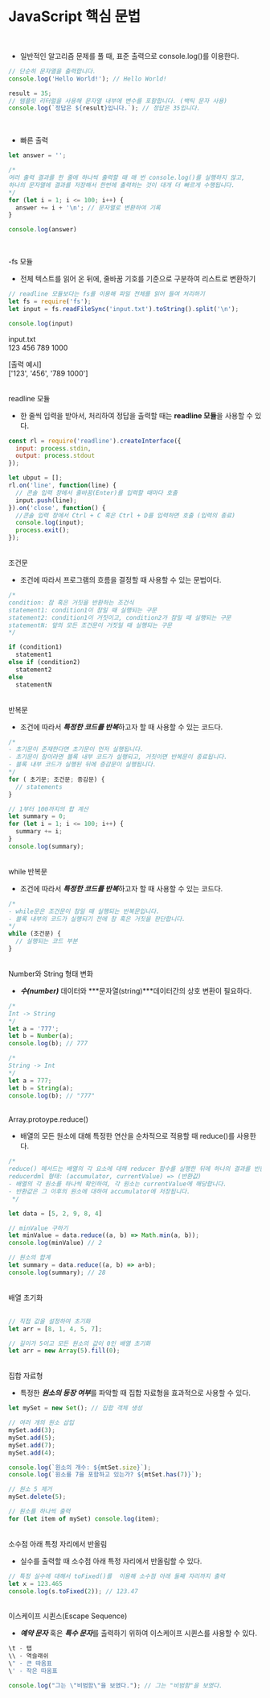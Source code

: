 # JavaScript 핵심 문법
<br/> 

* 일반적인 알고리즘 문제를 풀 때, 표준 출력으로 console.log()를 이용한다.

``` JavaScript
// 단순히 문자열을 출력합니다.
console.log('Hello World!'); // Hello World!

result = 35;
// 템플릿 리터럴을 사용해 문자열 내부에 변수를 포함합니다. (백틱 문자 사용)
console.log(`정답은 ${result}입니다.`); // 정답은 35입니다.
```
<br/> 

* 빠른 출력
``` JavaScript
let answer = '';

/*
여러 출력 결과를 한 줄에 하나씩 출력할 때 매 번 console.log()를 실행하지 않고,
하나의 문자열에 결과를 저장해서 한번에 출력하는 것이 대개 더 빠르게 수행됩니다.
*/
for (let i = 1; i <= 100; i++) {
  answer += i + '\n'; // 문자열로 변환하여 기록
} 

console.log(answer)
```
<br/>

-fs 모듈
* 전체 텍스트를 읽어 온 뒤에, 줄바꿈 기호를 기준으로 구분하여 리스트로 변환하기
``` JavaScript
// readline 모듈보다는 fs를 이용해 파일 전체를 읽어 들여 처리하기
let fs = require('fs');
let input = fs.readFileSync('input.txt').toString().split('\n');

console.log(input)
```
input.txt<br/>
123
456
789 1000

[출력 예시]<br/>
['123', '456', '789 1000']
<br/><br/>

readline 모듈
* 한 줄씩 입력을 받아서, 처리하여 정답을 출력할 때는 **readline 모듈**을 사용할 수 있다.
``` javascript
const rl = require('readline').createInterface({
  input: process.stdin,
  output: process.stdout
});

let ubput = [];
rl.on('line', function(line) {
  // 콘솔 입력 창에서 줄바꿈(Enter)를 입력할 때마다 호출
  input.push(line);
}).on('close', function() {
  //콘솔 입력 창에서 Ctrl + C 혹은 Ctrl + D를 입력하면 호출 (입력의 종료)
  console.log(input);
  process.exit();
});
```
<br/>
조건문

* 조건에 따라서 프로그램의 흐름을 결정할 때 사용할 수 있는 문법이다.
``` JavaScript
/*
condition: 참 혹은 거짓을 반환하는 조건식
statement1: condition1이 참일 때 실행되는 구문 
statement2: condition1이 거짓이고, condition2가 참일 때 실행되는 구문
statementN: 앞의 모든 조건문이 거짓일 때 실행되는 구문
*/

if (condition1)
  statement1
else if (condition2)
  statement2
else
  statementN
```
<br/>
반복문

* 조건에 따라서 ***특정한 코드를 반복***하고자 할 때 사용할 수 있는 코드다.
```JavaScript
/*
- 초기문이 존재한다면 초기문이 먼저 실행됩니다.
- 초기문이 참이라면 블록 내부 코드가 실행되고, 거짓이면 반복문이 종료됩니다.
- 블록 내부 코드가 실행된 뒤에 증감문이 실행됩니다.
*/
for ( 초기문; 조건문; 증감문) {
  // statements
}

// 1부터 100까지의 합 계산
let summary = 0;
for (let i = 1; i <= 100; i++) {
  summary += i;
}
console.log(summary);
```
<br/>
while 반복문

* 조건에 따라서 ***특정한 코드를 반복***하고자 할 때 사용할 수 있는 코드다.
```JavaScript
/* 
- while문은 조건문이 참일 때 실행되는 반복문입니다.
- 블록 내부의 코드가 실행되기 전에 참 혹은 거짓을 판단합니다.
*/
while (조건문) {
  // 실행되는 코드 부분
}
```
<br/>
Number와 String 형태 변화

* ***수(number)*** 데이터와 ***문자열(string)***데이터간의 상호 변환이 필요하다.
```javascript
/*
Int -> String
*/
let a = '777';
let b = Number(a);
console.log(b); // 777

/*
String -> Int
*/
let a = 777;
let b = String(a);
console.log(b); // "777"
```
<br/>
Array.protoype.reduce()

* 배열의 모든 원소에 대해 특정한 연산을 순차적으로 적용할 때 reduce()를 사용한다.
```javascript
/*
reduce() 메서드는 배열의 각 요소에 대해 reducer 함수를 실행한 뒤에 하나의 결과를 반환합니다.
reducerdml 형태: (accumulator, currentValue) => (반환값)
- 배열의 각 원소를 하나씩 확인하여, 각 원소는 currentValue에 해당합니다.
- 반환값은 그 이후의 원소에 대하여 accumulator에 저장됩니다.
 */

let data = [5, 2, 9, 8, 4]

// minValue 구하기 
let minValue = data.reduce((a, b) => Math.min(a, b));
console.log(minValue) // 2

// 원소의 합계 
let summary = data.reduce((a, b) => a+b);
console.log(summary); // 28
```
<br/>
배열 초기화<br/><br/>

```javascript
// 직접 값을 설정하여 초기화
let arr = [8, 1, 4, 5, 7];

// 길이가 5이고 모든 원소의 값이 0인 배열 초기화
let arr = new Array(5).fill(0);
```
<br/>
집합 자료형

* 특정한 ***원소의 등장 여부***를 파악할 때 집합 자료형을 효과적으로 사용할 수 있다.
```javascript
let mySet = new Set(); // 집합 객체 생성

// 여러 개의 원소 삽입
mySet.add(3);
mySet.add(5);
mySet.add(7);
mySet.add(4);

console.log(`원소의 개수: ${mtSet.size}`);
console.log(`원소를 7을 포함하고 있는가? ${mtSet.has(7)}`);

// 원소 5 제거
mySet.delete(5);

// 원소를 하나씩 출력
for (let item of mySet) console.log(item);
```
<br/>
소수점 아래 특정 자리에서 반올림

* 실수를 출력할 때 소수점 아래 특정 자리에서 반올림할 수 있다.
```javascript
// 특정 실수에 대해서 toFixed()를  이용해 소수점 아래 둘째 자리까지 출력
let x = 123.465
console.log(s.toFixed(2)); // 123.47
```
<br/>
이스케이프 시퀸스(Escape Sequence)

* ***예약 문자*** 혹은 ***특수 문자***를 출력하기 위하여 이스케이프 시퀸스를 사용할 수 있다.
``` javascript
\t - 탭
\\ - 역슬래쉬
\" - 큰 따옴표
\' - 작은 따옴표

console.log("그는 \"비범함\"을 보였다."); // 그는 "비범함"을 보였다.
```
